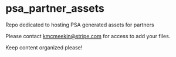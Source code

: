 # psa_partner_assets
Repo dedicated to hosting PSA generated assets for partners

Please contact kmcmeekin@stripe.com for access to add your files.  

Keep content organized please!
